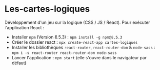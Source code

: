 # Les-cartes-logiques
Développement d'un jeu sur la logique (CSS / JS / React).
Pour exécuter l'application React :
- Installer ``npm`` (Version 8.5.3) : ``npm install -g npm@8.5.3``
- Créer le dossier react : ``npx create-react-app cartes-logiques``
- Installer les bibliothèques ``react-router``, ``react-router-dom`` & ``node-sass`` : ``npm i -s react-router react-router-dom node-sass``
- Lancer l'application : ``npm start`` (elle s'ouvre dans le navigateur par défaut)
